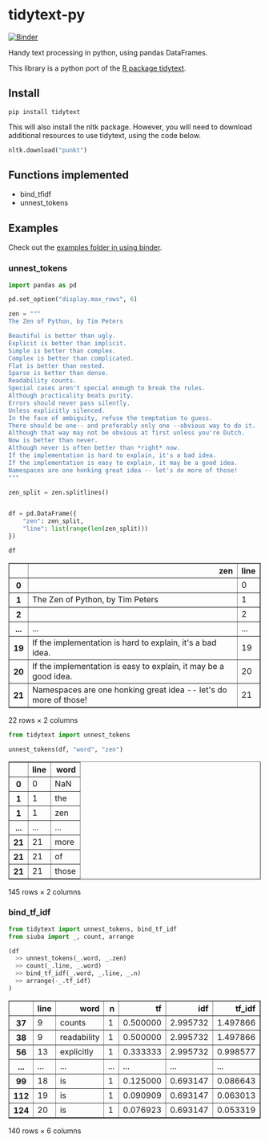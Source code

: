 tidytext-py
===========

[![Binder](https://mybinder.org/badge_logo.svg)](https://mybinder.org/v2/gh/machow/tidytext-py/master)

Handy text processing in python, using pandas DataFrames.

This library is a python port of the [R package tidytext](https://github.com/juliasilge/tidytext). 


Install
-------

```
pip install tidytext
```

This will also install the nltk package.
However, you will need to download additional resources to use tidytext, using the code below.

```python
nltk.download("punkt")
```

Functions implemented
---------------------

* bind_tfidf
* unnest_tokens

Examples
--------

Check out the [examples folder in using binder](https://mybinder.org/v2/gh/machow/tidytext-py/master?urlpath=notebooks/examples).

### unnest_tokens


```python
import pandas as pd

pd.set_option("display.max_rows", 6)

zen = """
The Zen of Python, by Tim Peters

Beautiful is better than ugly.
Explicit is better than implicit.
Simple is better than complex.
Complex is better than complicated.
Flat is better than nested.
Sparse is better than dense.
Readability counts.
Special cases aren't special enough to break the rules.
Although practicality beats purity.
Errors should never pass silently.
Unless explicitly silenced.
In the face of ambiguity, refuse the temptation to guess.
There should be one-- and preferably only one --obvious way to do it.
Although that way may not be obvious at first unless you're Dutch.
Now is better than never.
Although never is often better than *right* now.
If the implementation is hard to explain, it's a bad idea.
If the implementation is easy to explain, it may be a good idea.
Namespaces are one honking great idea -- let's do more of those!
"""

zen_split = zen.splitlines()


df = pd.DataFrame({
    "zen": zen_split,
    "line": list(range(len(zen_split)))
})

df
```




<table border="1" class="dataframe">
  <thead>
    <tr style="text-align: right;">
      <th></th>
      <th>zen</th>
      <th>line</th>
    </tr>
  </thead>
  <tbody>
    <tr>
      <th>0</th>
      <td></td>
      <td>0</td>
    </tr>
    <tr>
      <th>1</th>
      <td>The Zen of Python, by Tim Peters</td>
      <td>1</td>
    </tr>
    <tr>
      <th>2</th>
      <td></td>
      <td>2</td>
    </tr>
    <tr>
      <th>...</th>
      <td>...</td>
      <td>...</td>
    </tr>
    <tr>
      <th>19</th>
      <td>If the implementation is hard to explain, it's a bad idea.</td>
      <td>19</td>
    </tr>
    <tr>
      <th>20</th>
      <td>If the implementation is easy to explain, it may be a good idea.</td>
      <td>20</td>
    </tr>
    <tr>
      <th>21</th>
      <td>Namespaces are one honking great idea -- let's do more of those!</td>
      <td>21</td>
    </tr>
  </tbody>
</table>
<p>22 rows × 2 columns</p>




```python
from tidytext import unnest_tokens

unnest_tokens(df, "word", "zen")
```




<table border="1" class="dataframe">
  <thead>
    <tr style="text-align: right;">
      <th></th>
      <th>line</th>
      <th>word</th>
    </tr>
  </thead>
  <tbody>
    <tr>
      <th>0</th>
      <td>0</td>
      <td>NaN</td>
    </tr>
    <tr>
      <th>1</th>
      <td>1</td>
      <td>the</td>
    </tr>
    <tr>
      <th>1</th>
      <td>1</td>
      <td>zen</td>
    </tr>
    <tr>
      <th>...</th>
      <td>...</td>
      <td>...</td>
    </tr>
    <tr>
      <th>21</th>
      <td>21</td>
      <td>more</td>
    </tr>
    <tr>
      <th>21</th>
      <td>21</td>
      <td>of</td>
    </tr>
    <tr>
      <th>21</th>
      <td>21</td>
      <td>those</td>
    </tr>
  </tbody>
</table>
<p>145 rows × 2 columns</p>



### bind_tf_idf


```python
from tidytext import unnest_tokens, bind_tf_idf 
from siuba import _, count, arrange

(df
  >> unnest_tokens(_.word, _.zen)
  >> count(_.line, _.word)
  >> bind_tf_idf(_.word, _.line, _.n)
  >> arrange(-_.tf_idf)
)
```




<table border="1" class="dataframe">
  <thead>
    <tr style="text-align: right;">
      <th></th>
      <th>line</th>
      <th>word</th>
      <th>n</th>
      <th>tf</th>
      <th>idf</th>
      <th>tf_idf</th>
    </tr>
  </thead>
  <tbody>
    <tr>
      <th>37</th>
      <td>9</td>
      <td>counts</td>
      <td>1</td>
      <td>0.500000</td>
      <td>2.995732</td>
      <td>1.497866</td>
    </tr>
    <tr>
      <th>38</th>
      <td>9</td>
      <td>readability</td>
      <td>1</td>
      <td>0.500000</td>
      <td>2.995732</td>
      <td>1.497866</td>
    </tr>
    <tr>
      <th>56</th>
      <td>13</td>
      <td>explicitly</td>
      <td>1</td>
      <td>0.333333</td>
      <td>2.995732</td>
      <td>0.998577</td>
    </tr>
    <tr>
      <th>...</th>
      <td>...</td>
      <td>...</td>
      <td>...</td>
      <td>...</td>
      <td>...</td>
      <td>...</td>
    </tr>
    <tr>
      <th>99</th>
      <td>18</td>
      <td>is</td>
      <td>1</td>
      <td>0.125000</td>
      <td>0.693147</td>
      <td>0.086643</td>
    </tr>
    <tr>
      <th>112</th>
      <td>19</td>
      <td>is</td>
      <td>1</td>
      <td>0.090909</td>
      <td>0.693147</td>
      <td>0.063013</td>
    </tr>
    <tr>
      <th>124</th>
      <td>20</td>
      <td>is</td>
      <td>1</td>
      <td>0.076923</td>
      <td>0.693147</td>
      <td>0.053319</td>
    </tr>
  </tbody>
</table>
<p>140 rows × 6 columns</p>


